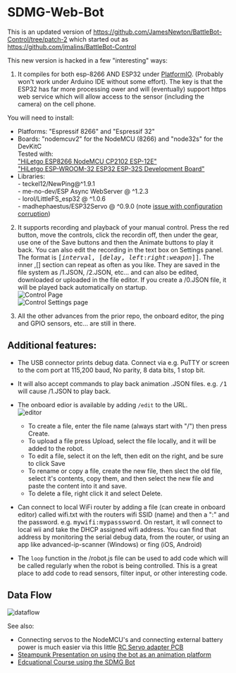 # SDMG-Web-Bot

This is an updated version of 
https://github.com/JamesNewton/BattleBot-Control/tree/patch-2
which started out as
https://github.com/jmalins/BattleBot-Control

This new version is hacked in a few "interesting" ways:
1. It compiles for both esp-8266 AND ESP32 under <a href="https://platformio.org/install/ide?install=vscode">PlatformIO</a>. 
(Probably won't work under Arduino IDE without some effort). 
The key is that the ESP32 has far more processing ower and will (eventually) support https web service which will allow access to the sensor 
(including the camera) on the cell phone.

You will need to install:
- Platforms: "Espressif 8266" and "Espressif 32"
- Boards: "nodemcuv2" for the NodeMCU (8266) and "node32s" for the DevKitC 
<BR>Tested with:
<BR><a href="https://www.amazon.com/gp/product/B081CSJV2V">"HiLetgo ESP8266 NodeMCU CP2102 ESP-12E"</a>
<BR><a href="https://www.amazon.com/gp/product/B0718T232Z">"HiLetgo ESP-WROOM-32 ESP32 ESP-32S Development Board"</a>
- Libraries:
<BR>-	teckel12/NewPing@^1.9.1
<br>-	me-no-dev/ESP Async WebServer @ ^1.2.3
<br>- lorol/LittleFS_esp32 @ ^1.0.6
<br>- madhephaestus/ESP32Servo @ ^0.9.0 
(note <a href="https://github.com/madhephaestus/ESP32Servo/issues/23">issue with configuration corruption</a>)

2. It supports recording and playback of your manual control. 
Press the red button, move the controls, click the recordin off, then under the gear, use one of the Save buttons and then the Animate buttons to play it back.
You can also edit the recording in the text box on Settings panel. The format is <tt>[_interval_, [*delay*, *left*:*right*:*weapon*]]</tt>.
The inner ,[] section can repeat as often as you like. They are saved in the file system as /1.JSON, /2.JSON, etc... and can also be edited, downloaded or uploaded in the file editor. If you create a /0.JSON file, it will be played back automatically on startup.
<br>![Control Page](https://user-images.githubusercontent.com/419392/136255712-a1a32200-db01-432b-a2fa-a7d1682e08b1.png)
<br>![Control Settings page](https://user-images.githubusercontent.com/419392/136254679-caab4dbd-3fd5-4eb1-a2a9-d1af3abfd033.png)

3. All the other advances from the prior repo, the onboard editor, the ping and GPIO sensors, etc... are still in there.
  
## Additional features:
- The USB connector prints debug data. Connect via e.g. PuTTY or screen to the com port at 115,200 baud, No parity, 8 data bits, 1 stop bit. 
- It will also accept commands to play back animation .JSON files. e.g. <tt>/1</tt> will cause /1.JSON to play back. 
- The onboard edior is available by adding `/edit` to the URL. 
  <BR>![editor](https://user-images.githubusercontent.com/419392/135738555-d4a901bc-d6ba-4154-9623-ee87019079da.png)

  - To create a file, enter the file name (always start with "/") then press Create.
  - To upload a file press Upload, select the file locally, and it will be added to the robot. 
  - To edit a file, select it on the left, then edit on the right, and be sure to click Save
  - To rename or copy a file, create the new file, then slect the old file, select it's contents, copy them, and then select the new file and paste the content into it and save. 
  - To delete a file, right click it and select Delete.
- Can connect to local WiFi router by adding a file (can create in onboard editor) called wifi.txt with the routers wifi SSID (name) and then a ":" and the password. e.g. <tt>mywifi:mypasssword</tt>. On restart, it wll connect to local wii and take the DHCP assigned wifi address. You can find that address by monitoring the serial debug data, from the router, or using an app like advanced-ip-scanner (Windows) or fing (iOS, Android) 
- The `loop` function in the /robot.js file can be used to add code which will be called regularly when the robot is being controlled. This is a great place to add code to read sensors, filter input, or other interesting code. 
  
 ## Data Flow
  ![dataflow](https://user-images.githubusercontent.com/419392/135737811-5097d13e-1ff1-4e0d-95b7-87b00e22b9c2.png)
  
  
See also:
- Connecting servos to the NodeMCU's and connecting external battery power is much easier via this little <a href="https://oshpark.com/shared_projects/FvZB8gX9">RC Servo adapter PCB</a>
- <a href="https://docs.google.com/presentation/d/1CeP5DSfR2xFZyUt2vdPWOcWJbTkmyCsVTNZQbRQhnUI/edit?usp=sharing">Steampunk Presentation on using the bot as an animation platform</a>
- <a href="https://github.com/JamesNewton/AdvancedRoboticsWithJavascript/wiki#week-4-day-1-the-bot">Edcuational Course using the SDMG Bot</a>
